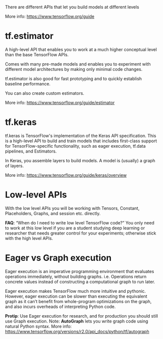 There are different APIs that let you build models at different levels

More info: https://www.tensorflow.org/guide

# tf.estimator
A high-level API that enables you to work at a much higher conceptual level than the base TensorFlow APIs.

Comes with many pre-made models and enables you to experiment with different model architectures by making only minimal code changes.

tf.estimator is also good for fast prototyping and to quickly establish baseline performance.

You can also create custom estimators.

More info: https://www.tensorflow.org/guide/estimator

# tf.keras
tf.keras is TensorFlow's implementation of the Keras API specification. This is a high-level API to build and train models that includes first-class support for TensorFlow-specific functionality, such as eager execution, tf.data pipelines, and Estimators.

In Keras, you assemble layers to build models. A model is (usually) a graph of layers.

More info: https://www.tensorflow.org/guide/keras/overview

# Low-level APIs
With the low level APIs you will be working with Tensors, Constant, Placeholders, Graphs, and session etc. directly.

<strong>FAQ</strong>: “When do I need to write low level TensorFlow code?” You only need to work at this low level if you are a student studying deep learning or researcher that needs greater control for your experiments; otherwise stick with the high level APIs.

# Eager vs Graph execution
Eager execution is an imperative programming environment that evaluates operations immediately, without building graphs. i.e. Operations return concrete values instead of constructing a computational graph to run later.

Eager execution makes TensorFlow much more intuitive and pythonic. However, eager execution can be slower than executing the equivalent graph as it can’t benefit from whole-program optimizations on the graph, and also incurs overheads of interpreting Python code.

<strong>Protip</strong>: Use Eager execution for research, and for production you should still use Graph execution. Note: <strong>AutoGraph</strong> lets you write graph code using natural Python syntax. More info: https://www.tensorflow.org/versions/r2.0/api_docs/python/tf/autograph
